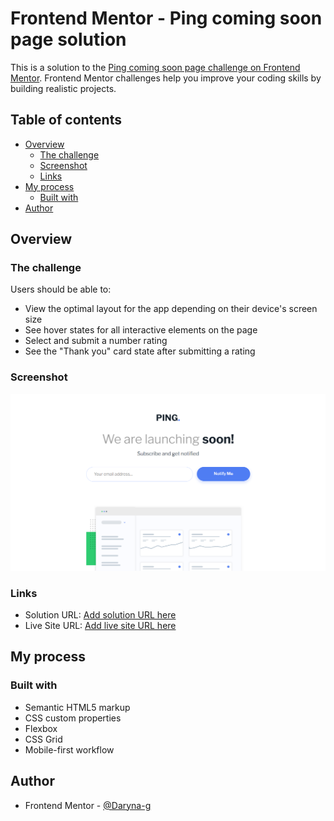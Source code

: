 # Frontend Mentor - Ping coming soon page solution

This is a solution to the [Ping coming soon page challenge on Frontend Mentor](https://www.frontendmentor.io/challenges/ping-single-column-coming-soon-page-5cadd051fec04111f7b848da). Frontend Mentor challenges help you improve your coding skills by building realistic projects. 

## Table of contents

- [Overview](#overview)
  - [The challenge](#the-challenge)
  - [Screenshot](#screenshot)
  - [Links](#links)
- [My process](#my-process)
  - [Built with](#built-with)
- [Author](#author)

## Overview

### The challenge

Users should be able to:

- View the optimal layout for the app depending on their device's screen size
- See hover states for all interactive elements on the page
- Select and submit a number rating
- See the "Thank you" card state after submitting a rating

### Screenshot

![](./design/screenshots/screenshot.png)

### Links

- Solution URL: [Add solution URL here](https://www.frontendmentor.io/solutions/interactive-rating-component-solution-5kpi55KVGA)
- Live Site URL: [Add live site URL here](https://daryna-g.github.io/Frontend-Mentor--Interactive-rating-component-solution/)

## My process

### Built with

- Semantic HTML5 markup
- CSS custom properties
- Flexbox
- CSS Grid
- Mobile-first workflow

## Author
- Frontend Mentor - [@Daryna-g](https://www.frontendmentor.io/profile/Daryna-g)
